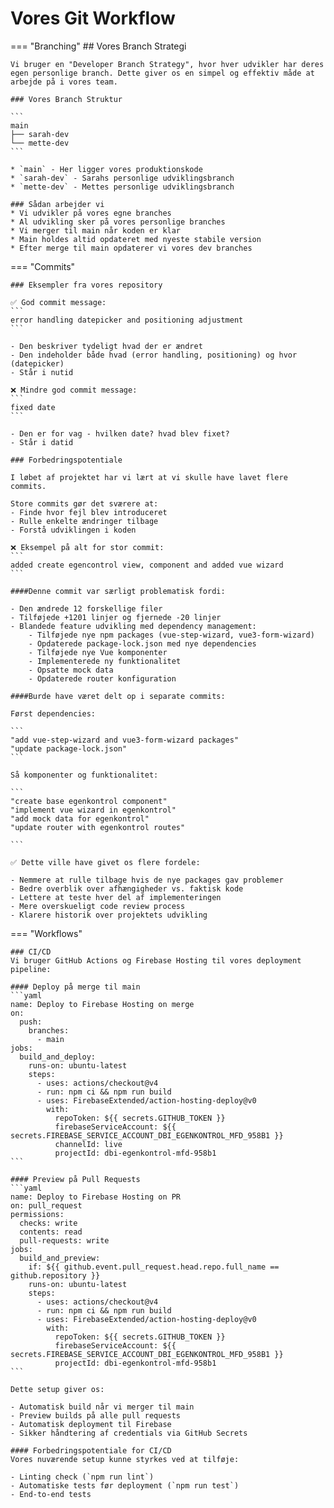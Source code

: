 # Vores Git Workflow

=== "Branching"
    ## Vores Branch Strategi
    
    Vi bruger en "Developer Branch Strategy", hvor hver udvikler har deres egen personlige branch. Dette giver os en simpel og effektiv måde at arbejde på i vores team.

    ### Vores Branch Struktur

    ```
    main
    ├── sarah-dev
    └── mette-dev
    ```
    
    * `main` - Her ligger vores produktionskode
    * `sarah-dev` - Sarahs personlige udviklingsbranch
    * `mette-dev` - Mettes personlige udviklingsbranch
    
    ### Sådan arbejder vi
    * Vi udvikler på vores egne branches
    * Al udvikling sker på vores personlige branches
    * Vi merger til main når koden er klar
    * Main holdes altid opdateret med nyeste stabile version
    * Efter merge til main opdaterer vi vores dev branches
    
=== "Commits"

    ### Eksempler fra vores repository

    ✅ God commit message:
    ```
    error handling datepicker and positioning adjustment
    ```

    - Den beskriver tydeligt hvad der er ændret
    - Den indeholder både hvad (error handling, positioning) og hvor (datepicker)
    - Står i nutid

    ❌ Mindre god commit message:
    ```
    fixed date
    ```

    - Den er for vag - hvilken date? hvad blev fixet?
    - Står i datid

    ### Forbedringspotentiale

    I løbet af projektet har vi lært at vi skulle have lavet flere commits.

    Store commits gør det sværere at:
    - Finde hvor fejl blev introduceret
    - Rulle enkelte ændringer tilbage
    - Forstå udviklingen i koden
    
    ❌ Eksempel på alt for stor commit:
    ```
    added create egencontrol view, component and added vue wizard
    ```

    ####Denne commit var særligt problematisk fordi:

    - Den ændrede 12 forskellige filer
    - Tilføjede +1201 linjer og fjernede -20 linjer
    - Blandede feature udvikling med dependency management:
        - Tilføjede nye npm packages (vue-step-wizard, vue3-form-wizard)
        - Opdaterede package-lock.json med nye dependencies
        - Tilføjede nye Vue komponenter
        - Implementerede ny funktionalitet
        - Opsatte mock data
        - Opdaterede router konfiguration
    
    ####Burde have været delt op i separate commits:

    Først dependencies:

    ```
    "add vue-step-wizard and vue3-form-wizard packages"
    "update package-lock.json"
    ```

    Så komponenter og funktionalitet:

    ```
    "create base egenkontrol component"
    "implement vue wizard in egenkontrol"
    "add mock data for egenkontrol"
    "update router with egenkontrol routes"

    ```

    ✅ Dette ville have givet os flere fordele:

    - Nemmere at rulle tilbage hvis de nye packages gav problemer
    - Bedre overblik over afhængigheder vs. faktisk kode
    - Lettere at teste hver del af implementeringen
    - Mere overskueligt code review process
    - Klarere historik over projektets udvikling


=== "Workflows"
    
    ### CI/CD
    Vi bruger GitHub Actions og Firebase Hosting til vores deployment pipeline:

    #### Deploy på merge til main
    ```yaml
    name: Deploy to Firebase Hosting on merge
    on:
      push:
        branches:
          - main
    jobs:
      build_and_deploy:
        runs-on: ubuntu-latest
        steps:
          - uses: actions/checkout@v4
          - run: npm ci && npm run build
          - uses: FirebaseExtended/action-hosting-deploy@v0
            with:
              repoToken: ${{ secrets.GITHUB_TOKEN }}
              firebaseServiceAccount: ${{ secrets.FIREBASE_SERVICE_ACCOUNT_DBI_EGENKONTROL_MFD_958B1 }}
              channelId: live
              projectId: dbi-egenkontrol-mfd-958b1
    ```

    #### Preview på Pull Requests
    ```yaml
    name: Deploy to Firebase Hosting on PR
    on: pull_request
    permissions:
      checks: write
      contents: read
      pull-requests: write
    jobs:
      build_and_preview:
        if: ${{ github.event.pull_request.head.repo.full_name == github.repository }}
        runs-on: ubuntu-latest
        steps:
          - uses: actions/checkout@v4
          - run: npm ci && npm run build
          - uses: FirebaseExtended/action-hosting-deploy@v0
            with:
              repoToken: ${{ secrets.GITHUB_TOKEN }}
              firebaseServiceAccount: ${{ secrets.FIREBASE_SERVICE_ACCOUNT_DBI_EGENKONTROL_MFD_958B1 }}
              projectId: dbi-egenkontrol-mfd-958b1
    ```

    Dette setup giver os:
    
    - Automatisk build når vi merger til main
    - Preview builds på alle pull requests
    - Automatisk deployment til Firebase
    - Sikker håndtering af credentials via GitHub Secrets

    #### Forbedringspotentiale for CI/CD
    Vores nuværende setup kunne styrkes ved at tilføje:

    - Linting check (`npm run lint`)
    - Automatiske tests før deployment (`npm run test`)
    - End-to-end tests